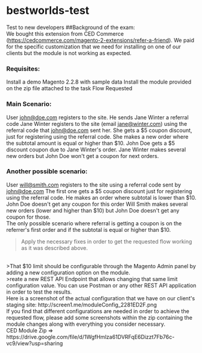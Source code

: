 # bestworlds-test
Test to new developers
##Background of the exam:
<br/>
We bought this extension from CED Commerce (https://cedcommerce.com/magento-2-extensions/refer-a-friend). We paid for the specific customization that we need for installing on one of our clients but the module is not working as expected.
<br/>
### Requisites:
Install a demo Magento 2.2.8 with sample data
Install the module provided on the zip file attached to the task
Flow Requested
<br/>
### Main Scenario:
User john@doe.com registers to the site.
He sends Jane Winter a referral code
Jane Winter registers to the site (email jane@winter.com) using the referral code that john@doe.com sent her.
She gets a $5 coupon discount, just for registering using the referral code.
She makes a new order where the subtotal amount is equal or higher than $10.
John Doe gets a $5 discount coupon due to Jane Winter's order.
Jane Winter makes several new orders but John Doe won't get a coupon for next orders.
<br/>
### Another possible scenario:
User will@smith.com registers to the site using a referral code sent by john@doe.com
The first one gets a $5 coupon discount just for registering using the referral code.
He makes an order where subtotal is lower than $10.
John Doe doesn't get any coupon for this order
Will Smith makes several new orders (lower and higher than $10) but John Doe doesn't get any coupon for those.
<br/>
The only possible scenario where referral is getting a coupon is on the referrer's first order and if the subtotal is equal or higher than $10.
<br/>
>Apply the necessary fixes in order to get the requested flow working as it was described above. 
<br/>
>That $10 limit should be configurable through the Magento Admin panel by adding a new configuration option on the module.
<br/>
>reate a new REST API Endpoint that allows changing that same limit configuration value. You can use Postman or any other REST API application in order to test the results.
<br/>
Here is a screenshot of the actual configuration that we have on our client's staging site:
http://screen1.me/moduleConfig_2281ED2F.png
<br/>
If you find that different configurations are needed in order to achieve the requested flow, please add some screenshots within the zip containing the module changes along with everything you consider necessary.
<br/>
CED Module Zip => https://drive.google.com/file/d/1WgfHmlza61DVRFqE6Dizzt7Fb76c-vc9/view?usp=sharing
